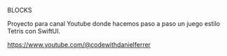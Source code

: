 BLOCKS

Proyecto para canal Youtube donde hacemos paso a paso un juego estilo Tetris con SwiftUI.

https://www.youtube.com/@codewithdanielferrer
